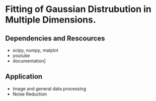 # Fitting of Gaussian Distrubution in Multiple Dimensions.

## Dependencies and Rescources
- scipy, numpy, matplot
- youtube
- documentation]

## Application
- Image and general data processing 
- Noise Reduction

